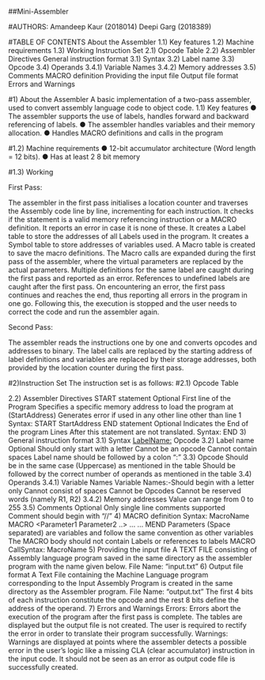 ##Mini-Assembler

#AUTHORS:
Amandeep Kaur (2018014)
Deepi Garg (2018389)

#TABLE OF CONTENTS
About the Assembler
1.1) Key features
1.2) Machine requirements
1.3) Working
Instruction Set
2.1) Opcode Table
2.2) Assembler Directives
General instruction format
3.1) Syntax
3.2) Label name
3.3) Opcode
3.4) Operands
3.4.1) Variable Names
3.4.2) Memory addresses
3.5) Comments
MACRO definition
Providing the input file
Output file format
Errors and Warnings

#1) About the Assembler
A basic implementation of a two-pass assembler, used to convert assembly language code to
object code.
1.1) Key features
● The assembler supports the use of labels, handles forward and backward referencing of
labels.
● The assembler handles variables and their memory allocation.
● Handles MACRO definitions and calls in the program

#1.2) Machine requirements
● 12-bit accumulator architecture (Word length = 12 bits).
● Has at least 2
8 bit memory

#1.3) Working

First Pass:

The assembler in the first pass initialises a location counter and traverses the Assembly code line by
line, incrementing for each instruction.
It checks if the statement is a valid memory referencing instruction or a MACRO definition. It reports an
error in case it is none of these.
It creates a Label table to store the addresses of all Labels used in the program.
It creates a Symbol table to store addresses of variables used.
A Macro table is created to save the macro definitions.
The Macro calls are expanded during the first pass of the assembler, where the virtual parameters are
replaced by the actual parameters.
Multiple definitions for the same label are caught during the first pass and reported as an error.
References to undefined labels are caught after the first pass.
On encountering an error, the first pass continues and reaches the end, thus reporting all errors in the
program in one go. Following this, the execution is stopped and the user needs to correct the code and
run the assembler again.

Second Pass:

The assembler reads the instructions one by one and converts opcodes and addresses to binary.
The label calls are replaced by the starting address of label definitions and variables are replaced by
their storage addresses, both provided by the location counter during the first pass.

#2)Instruction Set
The instruction set is as follows:
#2.1) Opcode Table


2.2) Assembler Directives
START statement
Optional
First line of the Program
Specifies a specific memory address to load the program at (StartAddress)
Generates error if used in any other line other than line 1
Syntax: START StartAddress
END statement
Optional
Indicates the End of the program
Lines After this statement are not translated.
Syntax: END
3) General instruction format
3.1) Syntax
<LabelName:> Opcode <Operand> <Comment>
3.2) Label name
Optional
Should only start with a letter
Cannot be an opcode
Cannot contain spaces
Label name should be followed by a colon “:”
3.3) Opcode
Should be in the same case (Uppercase) as mentioned in the table
Should be followed by the correct number of operands as mentioned in the table
3.4) Operands
3.4.1) Variable Names
Variable Names:-Should begin with a letter only
Cannot consist of spaces
Cannot be Opcodes
Cannot be reserved words (namely R1, R2)
3.4.2) Memory addresses
Value can range from 0 to 255
3.5) Comments
Optional
Only single line comments supported
Comment should begin with “//”
4) MACRO definition
Syntax: MacroName MACRO <Parameter1 Parameter2 ..>
... <MACRO body> ...
MEND
Parameters (Space separated) are variables and follow the same convention as other variables
The MACRO body should not contain Labels or references to labels
MACRO CallSyntax: MacroName <Parameter1 Parameter2..>
5) Providing the input file
A TEXT FILE consisting of Assembly language program saved in the same directory as
the assembler program with the name given below.
File Name: “input.txt”
6) Output file format
A Text File containing the Machine Language program corresponding to the Input
Assembly Program is created in the same directory as the Assembler program.
File Name: “output.txt”
The first 4 bits of each instruction constitute the opcode and the rest 8 bits define the address of
the operand.
7) Errors and Warnings
Errors:
Errors abort the execution of the program after the first pass is complete. The tables are displayed
but the output file is not created. The user is required to rectify the error in order to translate their
program successfully.
Warnings:
Warnings are displayed at points where the assembler detects a possible error in the user’s logic
like a missing CLA (clear accumulator) instruction in the input code. It should not be seen as an
error as output code file is successfully created.
